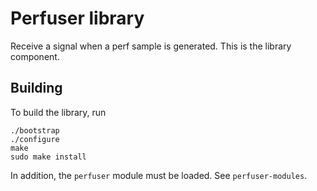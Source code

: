 Perfuser library
================

Receive a signal when a perf sample is generated. This is the library
component.

Building
--------

To build the library, run

    ./bootstrap
    ./configure
    make
    sudo make install

In addition, the `perfuser` module must be loaded. See `perfuser-modules`.

